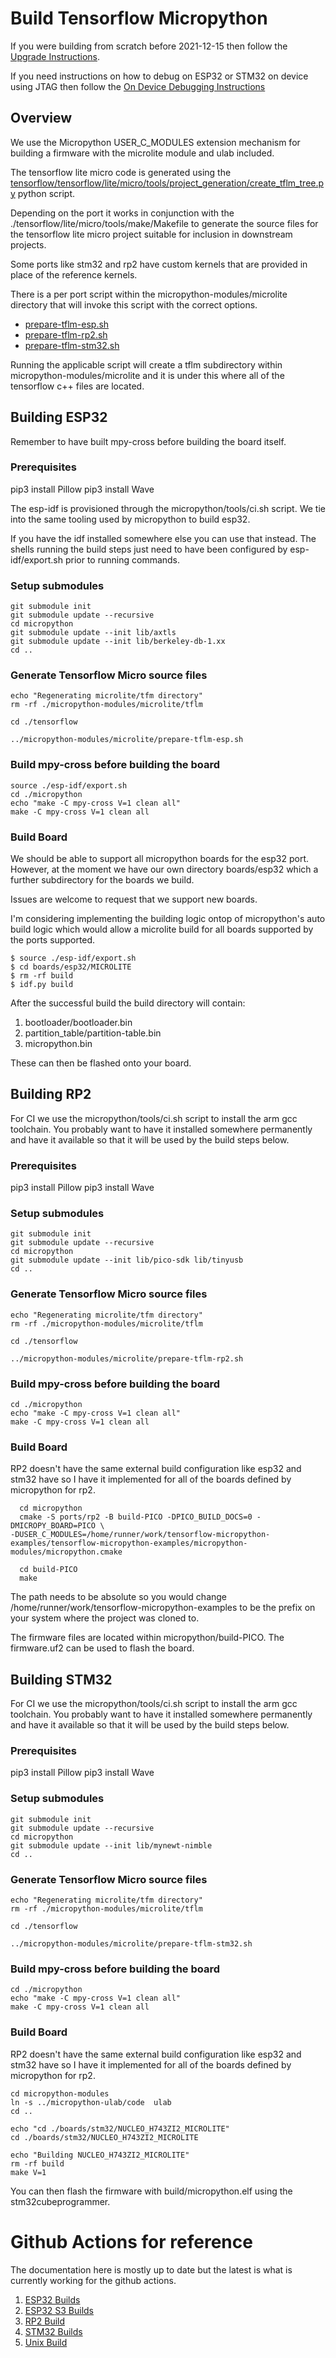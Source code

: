 # Build Tensorflow Micropython

If you were building from scratch before 2021-12-15 then follow the [Upgrade Instructions](UPGRADE.md).

If you need instructions on how to debug on ESP32 or STM32 on device using JTAG then follow the [On Device Debugging Instructions](DEBUGGING.md)
## Overview 
We use the Micropython USER_C_MODULES extension mechanism for building a firmware with the microlite module and ulab
included.

The tensorflow lite micro code is generated using the [tensorflow/tensorflow/lite/micro/tools/project_generation/create_tflm_tree.py](https://github.com/mocleiri/tflite-micro/blob/main/tensorflow/lite/micro/tools/project_generation/create_tflm_tree.py)
python script.

Depending on the port it works in conjunction with the ./tensorflow/lite/micro/tools/make/Makefile to generate the source files
for the tensorflow lite micro project suitable for inclusion in downstream projects.

Some ports like stm32 and rp2 have custom kernels that are provided in place of the reference kernels.

There is a per port script within the micropython-modules/microlite directory that will invoke this script with the correct
options.

* [prepare-tflm-esp.sh](https://github.com/mocleiri/tensorflow-micropython-examples/blob/main/micropython-modules/microlite/prepare-tflm-esp.sh)
* [prepare-tflm-rp2.sh](https://github.com/mocleiri/tensorflow-micropython-examples/blob/main/micropython-modules/microlite/prepare-tflm-rp2.sh)
* [prepare-tflm-stm32.sh](https://github.com/mocleiri/tensorflow-micropython-examples/blob/main/micropython-modules/microlite/prepare-tflm-stm32.sh)

Running the applicable script will create a tflm subdirectory within micropython-modules/microlite and it is under this
where all of the tensorflow c++ files are located.


## Building ESP32

Remember to have built mpy-cross before building the board itself.

### Prerequisites
pip3 install Pillow
pip3 install Wave

The esp-idf is provisioned through the micropython/tools/ci.sh script.  We tie into the same tooling used by
micropython to build esp32.

If you have the idf installed somewhere else you can use that instead.  The shells running the build steps just
need to have been configured by esp-idf/export.sh prior to running commands.

###  Setup submodules

```shell
git submodule init
git submodule update --recursive
cd micropython
git submodule update --init lib/axtls
git submodule update --init lib/berkeley-db-1.xx
cd ..
```

### Generate Tensorflow Micro source files

```shell
echo "Regenerating microlite/tfm directory"
rm -rf ./micropython-modules/microlite/tflm

cd ./tensorflow

../micropython-modules/microlite/prepare-tflm-esp.sh
```

### Build mpy-cross before building the board

```shell
source ./esp-idf/export.sh
cd ./micropython
echo "make -C mpy-cross V=1 clean all"
make -C mpy-cross V=1 clean all
```

### Build Board

We should be able to support all micropython boards for the esp32 port.  However, at the moment we have our own directory
boards/esp32 which a further subdirectory for the boards we build.

Issues are welcome to request that we support new boards.  

I'm considering implementing the building logic ontop of micropython's auto build logic which would allow a microlite
build for all boards supported by the ports supported.



```shell
$ source ./esp-idf/export.sh
$ cd boards/esp32/MICROLITE
$ rm -rf build
$ idf.py build
```

After the successful build the build directory will contain:
1. bootloader/bootloader.bin 
2. partition_table/partition-table.bin 
3. micropython.bin

These can then be flashed onto your board.

## Building RP2

For CI we use the micropython/tools/ci.sh script to install the arm gcc toolchain.  You probably want to have it installed
somewhere permanently and have it available so that it will be used by the build steps below.

### Prerequisites
pip3 install Pillow
pip3 install Wave

###  Setup submodules

```shell
git submodule init
git submodule update --recursive
cd micropython
git submodule update --init lib/pico-sdk lib/tinyusb
cd ..
```

### Generate Tensorflow Micro source files

```shell
echo "Regenerating microlite/tfm directory"
rm -rf ./micropython-modules/microlite/tflm

cd ./tensorflow

../micropython-modules/microlite/prepare-tflm-rp2.sh
```
### Build mpy-cross before building the board

```shell
cd ./micropython
echo "make -C mpy-cross V=1 clean all"
make -C mpy-cross V=1 clean all
```

### Build Board

RP2 doesn't have the same external build configuration like esp32 and stm32 have so I have it implemented for all
of the boards defined by micropython for rp2.

```shell
  cd micropython
  cmake -S ports/rp2 -B build-PICO -DPICO_BUILD_DOCS=0 -DMICROPY_BOARD=PICO \
-DUSER_C_MODULES=/home/runner/work/tensorflow-micropython-examples/tensorflow-micropython-examples/micropython-modules/micropython.cmake

  cd build-PICO
  make
```
The path needs to be absolute so you would change /home/runner/work/tensorflow-micropython-examples to be the prefix on
your system where the project was cloned to.

The firmware files are located within micropython/build-PICO.  The firmware.uf2 can be used to flash the board.

## Building STM32


For CI we use the micropython/tools/ci.sh script to install the arm gcc toolchain.  You probably want to have it installed
somewhere permanently and have it available so that it will be used by the build steps below.

### Prerequisites
pip3 install Pillow
pip3 install Wave

###  Setup submodules

```shell
git submodule init
git submodule update --recursive
cd micropython
git submodule update --init lib/mynewt-nimble
cd ..
```

### Generate Tensorflow Micro source files

```shell
echo "Regenerating microlite/tfm directory"
rm -rf ./micropython-modules/microlite/tflm

cd ./tensorflow

../micropython-modules/microlite/prepare-tflm-stm32.sh
```
### Build mpy-cross before building the board

```shell
cd ./micropython
echo "make -C mpy-cross V=1 clean all"
make -C mpy-cross V=1 clean all
```

### Build Board

RP2 doesn't have the same external build configuration like esp32 and stm32 have so I have it implemented for all
of the boards defined by micropython for rp2.

```shell
cd micropython-modules
ln -s ../micropython-ulab/code  ulab
cd ..

echo "cd ./boards/stm32/NUCLEO_H743ZI2_MICROLITE"
cd ./boards/stm32/NUCLEO_H743ZI2_MICROLITE

echo "Building NUCLEO_H743ZI2_MICROLITE"
rm -rf build
make V=1
```

You can then flash the firmware with build/micropython.elf using the stm32cubeprogrammer.

# Github Actions for reference

The documentation here is mostly up to date but the latest is what is currently working for the github actions.

1. [ESP32 Builds](.github/workflows/build_esp32.yml)
2. [ESP32 S3 Builds](.github/workflows/build_esp32s3.yml)
2. [RP2 Build](.github/workflows/build_rp2.yml)
2. [STM32 Builds](.github/workflows/build_stm32.yml)
2. [Unix Build](.github/workflows/build_unix.yml)
